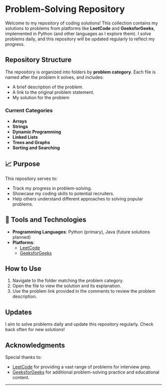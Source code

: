 # Problem-Solving Repository

Welcome to my repository of coding solutions! This collection contains my solutions to problems from platforms like **LeetCode** and **GeeksforGeeks**, implemented in Python (and other languages as I explore them). I solve problems daily, and this repository will be updated regularly to reflect my progress.

## Repository Structure

The repository is organized into folders by **problem category**. Each file is named after the problem it solves, and includes:
- A brief description of the problem.
- A link to the original problem statement.
- My solution for the problem

### Current Categories
- **Arrays**
- **Strings**
- **Dynamic Programming**
- **Linked Lists**
- **Trees and Graphs**
- **Sorting and Searching**

## 📈 Purpose
This repository serves to:
- Track my progress in problem-solving.
- Showcase my coding skills to potential recruiters.
- Help others understand different approaches to solving popular problems.

## 🔧 Tools and Technologies
- **Programming Languages**: Python (primary), Java (future solutions planned)
- **Platforms**: 
  - [LeetCode](https://leetcode.com)
  - [GeeksforGeeks](https://www.geeksforgeeks.org)

## How to Use
1. Navigate to the folder matching the problem category.
2. Open the file to view the solution and its explanation.
3. Use the problem link provided in the comments to review the problem description.

## Updates
I aim to solve problems daily and update this repository regularly. Check back often for new solutions!

## Acknowledgments
Special thanks to:
- [LeetCode](https://leetcode.com) for providing a vast range of problems for interview prep.
- [GeeksforGeeks](https://www.geeksforgeeks.org) for additional problem-solving practice and educational content.

---


